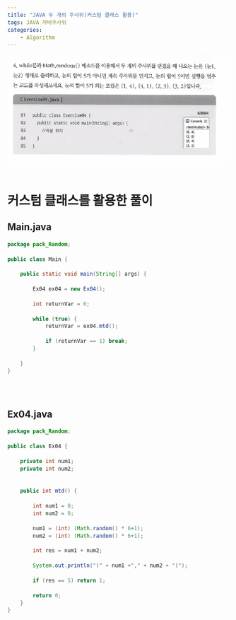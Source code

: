 ```yaml
---
title: "JAVA 두 개의 주사위(커스텀 클래스 활용)"
tags: JAVA 자바주사위 
categories: 
    - Algorithm
---
```



![quiz](/assets/images/cap1.PNG)
<br>
<br>

# 커스텀 클래스를 활용한 풀이

## Main.java
```java
package pack_Random;

public class Main {

	public static void main(String[] args) {
		
		Ex04 ex04 = new Ex04();
		
		int returnVar = 0;
		
		while (true) {
			returnVar = ex04.mtd();
			
			if (returnVar == 1) break;
		}
		
	}
}
```
<br>
<br>

## Ex04.java
```java
package pack_Random;

public class Ex04 {
	
	private int num1;
	private int num2;
	
	
	public int mtd() {
		
		int num1 = 0;
		int num2 = 0;
		
		num1 = (int) (Math.random() * 6+1);
		num2 = (int) (Math.random() * 6+1);
		
		int res = num1 + num2;
		
		System.out.println("(" + num1 +"," + num2 + ")");
		
		if (res == 5) return 1;
		
		return 0;
	}
}
```
